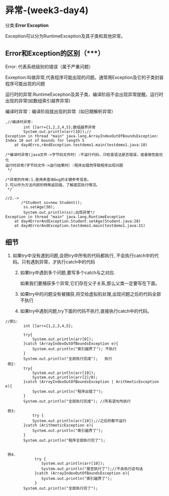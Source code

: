# 异常-(week3-day4)

分类:**Error          Exception**

Exception可以分为RuntimeException及其子类和其他异常。

## Error和Exception的区别（***）

Error: 代表系统级别的错误（属于严重问题）

Exxeption:叫做异常,代表程序可能出现的问题。通常用Exception及它的子类封装程序可能出现的问题

运行时的异常:RuntimeException及其子类，编译阶段不会出现异常提醒。运行时出现的异常(如数组索引越界异常)

编译时异常：编译阶段就出现的异常（如日期解析异常）

```
,//编译时异常:
        int []arr={1,2,3,4,5};数组越界异常
        System.out.println(arr[10]);//
Exception in thread "main" java.lang.ArrayIndexOutOfBoundsException: Index 10 out of bounds for length 5
	at day4Erro,rAndException.testdemo1.main(testdemo1.java:10)
```

```
/*编译时异常(java文件->字节码文件时）:不运行代码，只检查语法是否错误，或者做性能优化
运行时异常(字节码文件->运行结果时）:程序出错而导致程序出现问题
 */

/*异常的作用:1.是用来查询bug的关键参考信息。
2.可以作为方法内部的特殊返回值，了解底层执行情况。
 */`
```

```
//2.->
       /*Student ss=new Student();
        ss.setAge(30);
        System.out.println(ss);出现异常*/
Exception in thread "main" java.lang.RuntimeException
	at day4ErrorAndException.Student.setAge(Student.java:28)
	at day4ErrorAndException.testdemo1.main(testdemo1.java:31)

```

## 细节

1. 如果try中没有遇到问题,会把try中所有的代码都执行,
          不会执行catch中的代码。只有遇到异常，才执行catch中的代码

    2. 如果try中遇到多个问题,要写多个catch与之对应.
       
       如果我们要捕获多个异常,它们存在父子关系,那么父类一定要写在下面。
       
   3. 如果try中的问题没有被捕获,将交给虚拟机处理,出现问题之后的代码全部不执行

   4. 如果try中遇到问题,try下面的代码不执行,直接执行catch中的代码。

```
//例1:
        int []arr={1,2,3,4,5};

        try{
            System.out.println(arr[0]);
        }catch (ArrayIndexOutOfBoundsException e){
            System.out.println("索引越界了"); 不执行
        }
        System.out.println("全部执行完成");   执行 
 例2:
        try{
            System.out.println(arr[10]);
            System.out.println(arr[2]/0);
        }catch (ArrayIndexOutOfBoundsException | ArithmeticException e){
            System.out.println("程序出错了");
        }
        System.out.println("全部执行完成"); //所有语句均执行
        
 例3:
            try {
            System.out.println(arr[10]);//之后的都不运行
        }catch (ArithmeticException e){
            System.out.println("索引越界了");
        }
        System.out.println("程序全部执行完了");
         

 例4.
             try {
                System.out.println(arr[10]);
                System.out.println("是否执行了");//不会执行这句话
             }catch (ArrayIndexOutOfBoundsException e){
                System.out.println("索引越界了");
             }
        System.out.println("全部执行完了");
         
```

